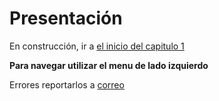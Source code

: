 # Presentación

En construcción, ir a [el inicio del capitulo 1](capitulo1/index.md)

**Para navegar utilizar el menu de lado izquierdo** 

Errores reportarlos a [correo](mailto:alejandro.leyva.us@gmail.com)
